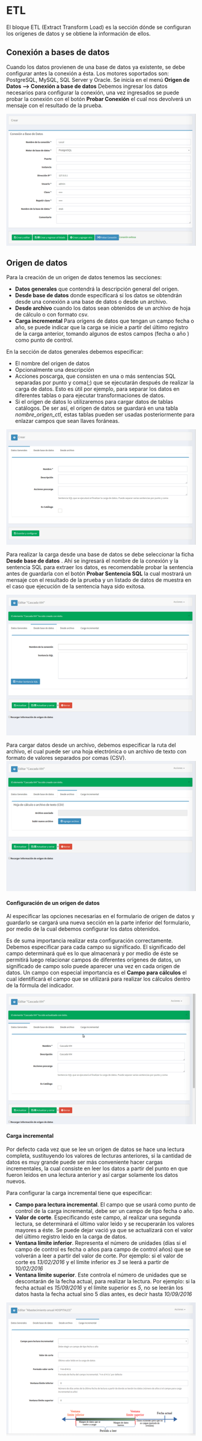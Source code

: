 # ETL
El bloque ETL (Extract Transform Load) es la sección dónde se configuran los orígenes de datos y se obtiene la información de ellos.

## Conexión a bases de datos
Cuando los datos provienen de una base de datos ya existente, se debe configurar antes la conexión a ésta. 
Los motores soportados son: PostgreSQL, MySQL, SQL Server y Oracle.
Se inicia en el menú **Origen de Datos --> Conexión a base de datos** Debemos ingresar los datos necesarios para configurar la conexión, 
una vez ingresados se puede probar la conexión con el botón **Probar Conexión** el cual nos devolverá un mensaje con el resultado de la prueba.

![Formulario de conexión de base de datos](images/crear_conexion.gif)


## Origen de datos
Para la creación de un origen de datos tenemos las secciones: 

- **Datos generales** que contendrá la descripción general del origen. 
- **Desde base de datos** donde especificará si los datos se obtendrán desde una conexión a una base de datos o desde un archivo.
- **Desde archivo** cuando los datos sean obtenidos de un archivo de hoja de cálculo o con formato csv.
- **Carga incremental** Para orígens de datos que tengan un campo fecha o año, se puede indicar que la carga se inicie a partir del último registro de la 
carga anterior, tomando algunos de estos campos (fecha o año ) como punto de control.


En la sección de datos generales debemos especificar:

- El nombre del origen de datos
- Opcionalmente una descripción
- Acciones poscarga, que consisten en una o más sentencias SQL separadas por punto y coma(;) que se ejecutarán después de realizar la carga de datos. 
Esto es útil por ejemplo, para separar los datos en diferentes tablas o para ejecutar transformaciones de datos.
- Si el origen de datos lo utilizaremos para cargar datos de tablas catálogos. De ser así, el origen de datos se guardará en una tabla *nombre_origen_ctl*, 
estas tablas pueden ser usadas posteriormente para enlazar campos que sean llaves foráneas.

![Creación de origen de datos](images/crear_origen_datos.gif)


Para realizar la carga desde una base de datos se debe seleccionar la ficha **Desde base de datos** . 
Ahí se ingresará el nombre de la conexión y la sentencia SQL para extraer los datos, es recomendable probar la sentencia 
antes de guardarla con el botón **Probar Sentencia SQL** la cual mostrará un mensaje con el resultado de la prueba y un 
listado de datos de muestra en el caso que ejecución de la sentencia haya sido exitosa.

![Creación de origen de datos a partir de sentencia SQL](images/origen_datos_sql.gif)

Para cargar datos desde un archivo, debemos especificar la ruta del archivo, el cual puede ser una hoja electrónica
o un archivo de texto con formato de valores separados por comas (CSV).
![Creación de origen de datos a partir archivo](images/origen_datos_archivo.gif)


#### Configuración de un origen de datos
Al especificar las opciones necesarias en el formulario de origen de datos y guardarlo se cargará una nueva sección en la parte inferior del formulario, 
por medio de la cual debemos configurar los datos obtenidos.

Es de suma importancia realizar esta configuración correctamente. Debemos especificar para cada campo su significado. El significado 
del campo determinará qué es lo que almacenará y por medio de éste se permitirá luego relacionar campos de diferentes orígenes de datos, 
un significado de campo solo puede aparecer una vez en cada origen de datos. Un campo con especial importancia 
es el **Campo para cálculos** el cual identificará el campo que se utilizará para realizar los cálculos dentro de la fórmula del indicador.

![Configuración del origen de datos](images/origen_datos_significados.gif)


#### Carga incremental
Por defecto cada vez que se lee un origen de datos se hace una lectura completa, sustituyendo los valores de lecturas anteriores, 
si la cantidad de datos es muy grande puede ser más conveniente hacer cargas incrementales, la cual consiste en leer los datos a 
partir del punto en que fueron leidos en una lectura anterior y así cargar solamente los datos nuevos.


Para configurar la carga incremental tiene que especificar:

- **Campo para lectura incremental**. El campo que se usará como punto de control de la carga incremental, debe ser un campo de tipo fecha o año. 
- **Valor de corte**. Especificando este campo, al realizar una segunda lectura, se determinará el último valor leido y se recuperarán los valores mayores a éste.
Se puede dejar vació ya que se actualizará con el valor del último registro leido en la carga de datos. 
- **Ventana límite inferior**. Representa el número de unidades (días si el campo de control es fecha o años para campo de control años) que se volverán a 
leer a partir del valor de corte. Por ejemplo: si el valor de corte es *13/02/2016* y el límite inferior es *3* se leerá a partir de *10/02/2016*
- **Ventana límite superior**. Este controla el número de unidades que se descontarán de la fecha actual, para realizar la lectura. 
Por ejemplo: si la fecha actual es *15/09/2016* y el límite superior es *5*, no se leerán los datos hasta la fecha actual sino 5 días antes, 
es decir hasta *10/09/2016*

![Carga incremental](images/carga_incremental.gif)
